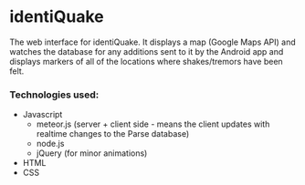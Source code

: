 # identiQuake
The web interface for identiQuake. It displays a map (Google Maps API) and watches the database for any additions sent to it by the Android app and displays markers of all of the locations where shakes/tremors have been felt. 

### Technologies used:

* Javascript
  * meteor.js (server + client side - means the client updates with realtime changes to the Parse database)
  * node.js 
  * jQuery (for minor animations)
* HTML
* CSS
